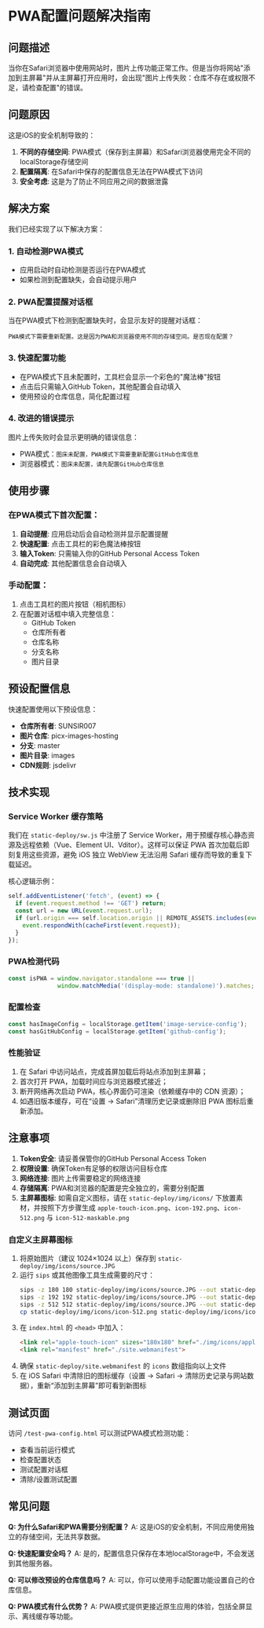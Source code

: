 # PWA配置问题解决指南

## 问题描述

当你在Safari浏览器中使用网站时，图片上传功能正常工作。但是当你将网站"添加到主屏幕"并从主屏幕打开应用时，会出现"图片上传失败：仓库不存在或权限不足，请检查配置"的错误。

## 问题原因

这是iOS的安全机制导致的：

1. **不同的存储空间**: PWA模式（保存到主屏幕）和Safari浏览器使用完全不同的localStorage存储空间
2. **配置隔离**: 在Safari中保存的配置信息无法在PWA模式下访问
3. **安全考虑**: 这是为了防止不同应用之间的数据泄露

## 解决方案

我们已经实现了以下解决方案：

### 1. 自动检测PWA模式
- 应用启动时自动检测是否运行在PWA模式
- 如果检测到配置缺失，会自动提示用户

### 2. PWA配置提醒对话框
当在PWA模式下检测到配置缺失时，会显示友好的提醒对话框：
```
PWA模式下需要重新配置。这是因为PWA和浏览器使用不同的存储空间。是否现在配置？
```

### 3. 快速配置功能
- 在PWA模式下且未配置时，工具栏会显示一个彩色的"魔法棒"按钮
- 点击后只需输入GitHub Token，其他配置会自动填入
- 使用预设的仓库信息，简化配置过程

### 4. 改进的错误提示
图片上传失败时会显示更明确的错误信息：
- PWA模式：`图床未配置，PWA模式下需要重新配置GitHub仓库信息`
- 浏览器模式：`图床未配置，请先配置GitHub仓库信息`

## 使用步骤

### 在PWA模式下首次配置：

1. **自动提醒**: 应用启动后会自动检测并显示配置提醒
2. **快速配置**: 点击工具栏的彩色魔法棒按钮
3. **输入Token**: 只需输入你的GitHub Personal Access Token
4. **自动完成**: 其他配置信息会自动填入

### 手动配置：

1. 点击工具栏的图片按钮（相机图标）
2. 在配置对话框中填入完整信息：
   - GitHub Token
   - 仓库所有者
   - 仓库名称
   - 分支名称
   - 图片目录

## 预设配置信息

快速配置使用以下预设信息：
- **仓库所有者**: SUNSIR007
- **图片仓库**: picx-images-hosting
- **分支**: master
- **图片目录**: images
- **CDN规则**: jsdelivr

## 技术实现

### Service Worker 缓存策略
我们在 `static-deploy/sw.js` 中注册了 Service Worker，用于预缓存核心静态资源及远程依赖（Vue、Element UI、Vditor）。这样可以保证 PWA 首次加载后即刻复用这些资源，避免 iOS 独立 WebView 无法沿用 Safari 缓存而导致的重复下载延迟。

核心逻辑示例：
```javascript
self.addEventListener('fetch', (event) => {
  if (event.request.method !== 'GET') return;
  const url = new URL(event.request.url);
  if (url.origin === self.location.origin || REMOTE_ASSETS.includes(event.request.url)) {
    event.respondWith(cacheFirst(event.request));
  }
});
```

### PWA检测代码
```javascript
const isPWA = window.navigator.standalone === true || 
              window.matchMedia('(display-mode: standalone)').matches;
```

### 配置检查
```javascript
const hasImageConfig = localStorage.getItem('image-service-config');
const hasGitHubConfig = localStorage.getItem('github-config');
```

### 性能验证
1. 在 Safari 中访问站点，完成首屏加载后将站点添加到主屏幕；
2. 首次打开 PWA，加载时间应与浏览器模式接近；
3. 断开网络再次启动 PWA，核心界面仍可渲染（依赖缓存中的 CDN 资源）；
4. 如遇旧版本缓存，可在“设置 → Safari”清理历史记录或删除旧 PWA 图标后重新添加。

## 注意事项

1. **Token安全**: 请妥善保管你的GitHub Personal Access Token
2. **权限设置**: 确保Token有足够的权限访问目标仓库
3. **网络连接**: 图片上传需要稳定的网络连接
4. **存储隔离**: PWA和浏览器的配置是完全独立的，需要分别配置
5. **主屏幕图标**: 如需自定义图标，请在 `static-deploy/img/icons/` 下放置素材，并按照下方步骤生成 `apple-touch-icon.png`、`icon-192.png`、`icon-512.png` 与 `icon-512-maskable.png`

### 自定义主屏幕图标

1. 将原始图片（建议 1024×1024 以上）保存到 `static-deploy/img/icons/source.JPG`
2. 运行 `sips` 或其他图像工具生成需要的尺寸：
   ```bash
   sips -z 180 180 static-deploy/img/icons/source.JPG --out static-deploy/img/icons/apple-touch-icon.png
   sips -z 192 192 static-deploy/img/icons/source.JPG --out static-deploy/img/icons/icon-192.png
   sips -z 512 512 static-deploy/img/icons/source.JPG --out static-deploy/img/icons/icon-512.png
   cp static-deploy/img/icons/icon-512.png static-deploy/img/icons/icon-512-maskable.png
   ```
3. 在 `index.html` 的 `<head>` 中加入：
   ```html
   <link rel="apple-touch-icon" sizes="180x180" href="./img/icons/apple-touch-icon.png">
   <link rel="manifest" href="./site.webmanifest">
   ```
4. 确保 `static-deploy/site.webmanifest` 的 `icons` 数组指向以上文件
5. 在 iOS Safari 中清除旧的图标缓存（设置 → Safari → 清除历史记录与网站数据），重新“添加到主屏幕”即可看到新图标

## 测试页面

访问 `/test-pwa-config.html` 可以测试PWA模式检测功能：
- 查看当前运行模式
- 检查配置状态
- 测试配置对话框
- 清除/设置测试配置

## 常见问题

**Q: 为什么Safari和PWA需要分别配置？**
A: 这是iOS的安全机制，不同应用使用独立的存储空间，无法共享数据。

**Q: 快速配置安全吗？**
A: 是的，配置信息只保存在本地localStorage中，不会发送到其他服务器。

**Q: 可以修改预设的仓库信息吗？**
A: 可以，你可以使用手动配置功能设置自己的仓库信息。

**Q: PWA模式有什么优势？**
A: PWA模式提供更接近原生应用的体验，包括全屏显示、离线缓存等功能。
